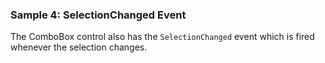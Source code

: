 ### Sample 4: SelectionChanged Event

The ComboBox control also has the `SelectionChanged` event which is fired whenever the selection changes.